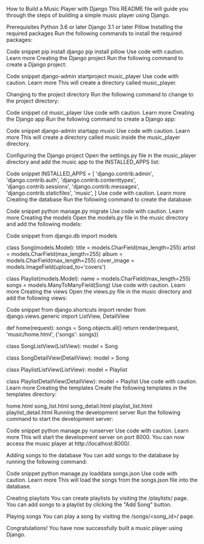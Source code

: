 How to Build a Music Player with Django
This README file will guide you through the steps of building a simple music player using Django.

Prerequisites
Python 3.6 or later
Django 3.1 or later
Pillow
Installing the required packages
Run the following commands to install the required packages:

Code snippet
pip install django
pip install pillow
Use code with caution. Learn more
Creating the Django project
Run the following command to create a Django project:

Code snippet
django-admin startproject music_player
Use code with caution. Learn more
This will create a directory called music_player.

Changing to the project directory
Run the following command to change to the project directory:

Code snippet
cd music_player
Use code with caution. Learn more
Creating the Django app
Run the following command to create a Django app:

Code snippet
django-admin startapp music
Use code with caution. Learn more
This will create a directory called music inside the music_player directory.

Configuring the Django project
Open the settings.py file in the music_player directory and add the music app to the INSTALLED_APPS list:

Code snippet
INSTALLED_APPS = [
    'django.contrib.admin',
    'django.contrib.auth',
    'django.contrib.contenttypes',
    'django.contrib.sessions',
    'django.contrib.messages',
    'django.contrib.staticfiles',
    'music',
]
Use code with caution. Learn more
Creating the database
Run the following command to create the database:

Code snippet
python manage.py migrate
Use code with caution. Learn more
Creating the models
Open the models.py file in the music directory and add the following models:

Code snippet
from django.db import models


class Song(models.Model):
    title = models.CharField(max_length=255)
    artist = models.CharField(max_length=255)
    album = models.CharField(max_length=255)
    cover_image = models.ImageField(upload_to='covers')


class Playlist(models.Model):
    name = models.CharField(max_length=255)
    songs = models.ManyToManyField(Song)
Use code with caution. Learn more
Creating the views
Open the views.py file in the music directory and add the following views:

Code snippet
from django.shortcuts import render
from django.views.generic import ListView, DetailView


def home(request):
    songs = Song.objects.all()
    return render(request, 'music/home.html', {'songs': songs})


class SongListView(ListView):
    model = Song


class SongDetailView(DetailView):
    model = Song


class PlaylistListView(ListView):
    model = Playlist


class PlaylistDetailView(DetailView):
    model = Playlist
Use code with caution. Learn more
Creating the templates
Create the following templates in the templates directory:

home.html
song_list.html
song_detail.html
playlist_list.html
playlist_detail.html
Running the development server
Run the following command to start the development server:

Code snippet
python manage.py runserver
Use code with caution. Learn more
This will start the development server on port 8000. You can now access the music player at http://localhost:8000/.

Adding songs to the database
You can add songs to the database by running the following command:

Code snippet
python manage.py loaddata songs.json
Use code with caution. Learn more
This will load the songs from the songs.json file into the database.

Creating playlists
You can create playlists by visiting the /playlists/ page. You can add songs to a playlist by clicking the "Add Song" button.

Playing songs
You can play a song by visiting the /songs/<song_id>/ page.

Congratulations!
You have now successfully built a music player using Django.
